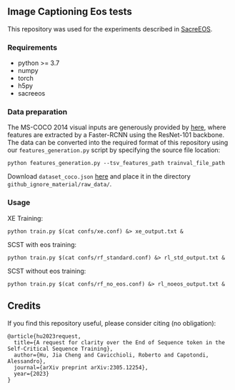 
## Image Captioning Eos tests

This repository was used for the experiments described in [SacreEOS](https://arxiv.org/abs/2305.12254).

### Requirements
* python >= 3.7 
* numpy
* torch
* h5py
* sacreeos

### Data preparation

The MS-COCO 2014 visual inputs are generously provided by 
[here](https://github.com/peteanderson80/bottom-up-attention), where features are extracted by a Faster-RCNN 
using the ResNet-101 backbone. The data can be converted into the required format of 
this repository using our `features_generation.py` script by specifying the source file location:
```
python features_generation.py --tsv_features_path trainval_file_path
```

Download `dataset_coco.json` [here](https://drive.google.com/drive/folders/1bfSUlDBHTmd4t_M6Mp08QXVaD87-RLZc?usp=share_link)
and place it in the directory `github_ignore_material/raw_data/`. <br>

### Usage

XE Training: 
```
python train.py $(cat confs/xe.conf) &> xe_output.txt &
```

SCST with eos training: 
```
python train.py $(cat confs/rf_standard.conf) &> rl_std_output.txt &
```

SCST without eos training: 
```
python train.py $(cat confs/rf_no_eos.conf) &> rl_noeos_output.txt &
```

## Credits

If you find this repository useful, please consider citing (no obligation):
```
@article{hu2023request,
  title={A request for clarity over the End of Sequence token in the Self-Critical Sequence Training},
  author={Hu, Jia Cheng and Cavicchioli, Roberto and Capotondi, Alessandro},
  journal={arXiv preprint arXiv:2305.12254},
  year={2023}
}
```